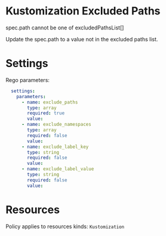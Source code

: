 # Kustomization Excluded Paths

spec.path cannot be one of excludedPathsList[]

Update the spec.path to a value not in the excluded paths list.

# Settings

Rego parameters:
```yaml
  settings:
    parameters:
      - name: exclude_paths
        type: array
        required: true
        value:
      - name: exclude_namespaces
        type: array
        required: false
        value:
      - name: exclude_label_key
        type: string
        required: false
        value:
      - name: exclude_label_value
        type: string
        required: false
        value:
```

# Resources
Policy applies to resources kinds:
`Kustomization`
